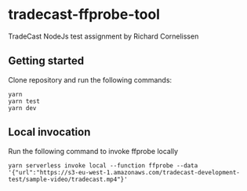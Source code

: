 # tradecast-ffprobe-tool
TradeCast NodeJs test assignment by Richard Cornelissen

## Getting started
Clone repository and run the following commands:
```
yarn
yarn test
yarn dev
```

## Local invocation
Run the following command to invoke ffprobe locally
```
yarn serverless invoke local --function ffprobe --data '{"url":"https://s3-eu-west-1.amazonaws.com/tradecast-development-test/sample-video/tradecast.mp4"}'
```

